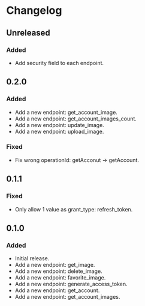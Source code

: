 # Changelog

## Unreleased

### Added

- Add security field to each endpoint.

## 0.2.0

### Added

- Add a new endpoint: get_account_image.
- Add a new endpoint: get_account_images_count.
- Add a new endpoint: update_image.
- Add a new endpoint: upload_image.

### Fixed

- Fix wrong operationId: getAcconut -> getAccount.

## 0.1.1

### Fixed

- Only allow 1 value as grant_type: refresh_token.

## 0.1.0

### Added

- Initial release.
- Add a new endpoint: get_image.
- Add a new endpoint: delete_image.
- Add a new endpoint: favorite_image.
- Add a new endpoint: generate_access_token.
- Add a new endpoint: get_account.
- Add a new endpoint: get_account_images.
